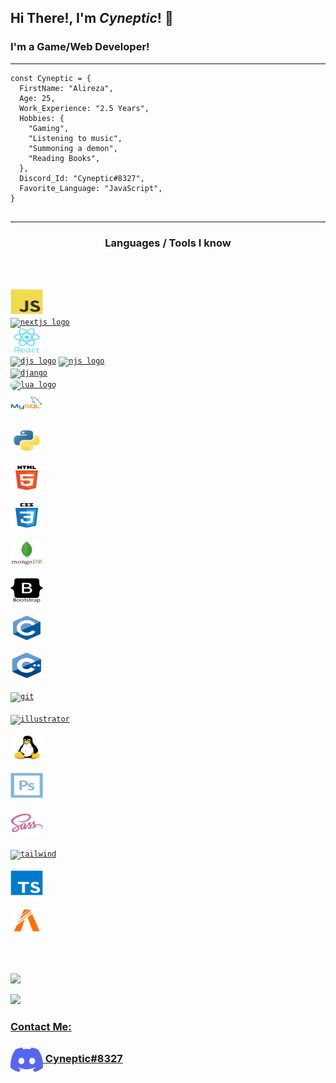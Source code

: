 ## Hi There!, I'm *Cyneptic*! :wave:
### I'm a Game/Web Developer!
---



<div align="center">



</div>
  
```
const Cyneptic = {
  FirstName: "Alireza",
  Age: 25,
  Work_Experience: "2.5 Years",
  Hobbies: {
    "Gaming",
    "Listening to music",
    "Summoning a demon",
    "Reading Books",
  },
  Discord_Id: "Cyneptic#8327",
  Favorite_Language: "JavaScript",
}
   
```


---
<div align="center">

### Languages / Tools I know

</div>
<br />
<div align="left">
   
   <code><a href="https://developer.mozilla.org/en-US/docs/Web/JavaScript" > <img src="https://raw.githubusercontent.com/devicons/devicon/master/icons/javascript/javascript-original.svg" alt="javascript" width="52" height="40"/> </a></code>
   <code><a href="https://nextjs.org/" ><img src="https://camo.githubusercontent.com/92ec9eb7eeab7db4f5919e3205918918c42e6772562afb4112a2909c1aaaa875/68747470733a2f2f6173736574732e76657263656c2e636f6d2f696d6167652f75706c6f61642f76313630373535343338352f7265706f7369746f726965732f6e6578742d6a732f6e6578742d6c6f676f2e706e67" height="40" width="52" alt="nextjs logo"></a></code>
   <code><a href="https://reactjs.org/" > <img src="https://raw.githubusercontent.com/devicons/devicon/master/icons/react/react-original-wordmark.svg" alt="react" width="52" height="40"/> </a></code>
   <code><a href="https://discord.js.org/"><img src="https://cdn.jsdelivr.net/gh/devicons/devicon/icons/discordjs/discordjs-original.svg" height="40" width="52" alt="djs logo"></a></code>
   <code><a href="https://nodejs.org/"><img src="https://cdn.jsdelivr.net/gh/devicons/devicon/icons/nodejs/nodejs-original-wordmark.svg" height="40" width="52" alt="njs logo"></a></code>
   <code><a href="https://www.djangoproject.com/" > <img src="https://cdn.worldvectorlogo.com/logos/django.svg" alt="django" width="52" height="40"/> </a></code>
   <code><a href="https://www.lua.org/"><img style="background-color:white; border-radius:90px" src="https://cdn.jsdelivr.net/gh/devicons/devicon/icons/lua/lua-original-wordmark.svg" height="40" width="52" alt="lua logo"></a></code>
   <code><a href="https://www.mysql.com/" > <img src="https://raw.githubusercontent.com/devicons/devicon/master/icons/mysql/mysql-original-wordmark.svg" alt="mysql" width="52" height="40"/> </a></code>
   <code><a href="https://www.python.org" > <img src="https://raw.githubusercontent.com/devicons/devicon/master/icons/python/python-original.svg" alt="python" width="52" height="40"/> </a></code>
   <code><a href="https://www.w3.org/html/" > <img src="https://raw.githubusercontent.com/devicons/devicon/master/icons/html5/html5-original-wordmark.svg" alt="html5" width="52" height="40"/> </a></code>
   <code><a href="https://www.w3schools.com/css/" > <img src="https://raw.githubusercontent.com/devicons/devicon/master/icons/css3/css3-original-wordmark.svg" alt="css3" width="52" height="40"/> </a></code>
   <code><a href="https://www.mongodb.com/" > <img src="https://raw.githubusercontent.com/devicons/devicon/master/icons/mongodb/mongodb-original-wordmark.svg" alt="mongodb" width="52" height="40"/> </a></code>
   <code><a href="https://getbootstrap.com" > <img src="https://raw.githubusercontent.com/devicons/devicon/master/icons/bootstrap/bootstrap-plain-wordmark.svg" alt="bootstrap" width="52" height="40"/> </a></code>
   <code><a href="https://www.cprogramming.com/" > <img src="https://raw.githubusercontent.com/devicons/devicon/master/icons/c/c-original.svg" alt="c" width="52" height="40"/> </a></code>
   <code><a href="https://www.w3schools.com/cpp/" > <img src="https://raw.githubusercontent.com/devicons/devicon/master/icons/cplusplus/cplusplus-original.svg" alt="cplusplus" width="52" height="40"/> </a></code>
   <code><a href="https://git-scm.com/" > <img src="https://www.vectorlogo.zone/logos/git-scm/git-scm-icon.svg" alt="git" width="52" height="40"/> </a></code>
   <code><a href="https://www.adobe.com/in/products/illustrator.html" > <img src="https://www.vectorlogo.zone/logos/adobe_illustrator/adobe_illustrator-icon.svg" alt="illustrator" width="52" height="40"/> </a></code>
   <code><a href="https://www.linux.org/" > <img src="https://raw.githubusercontent.com/devicons/devicon/master/icons/linux/linux-original.svg" alt="linux" width="52" height="40"/> </a></code>
   <code><a href="https://www.photoshop.com/en" > <img src="https://raw.githubusercontent.com/devicons/devicon/master/icons/photoshop/photoshop-line.svg" alt="photoshop" width="52" height="40"/> </a></code>
   <code><a href="https://sass-lang.com" > <img src="https://raw.githubusercontent.com/devicons/devicon/master/icons/sass/sass-original.svg" alt="sass" width="52" height="40"/> </a></code>
   <code><a href="https://tailwindcss.com/" > <img src="https://www.vectorlogo.zone/logos/tailwindcss/tailwindcss-icon.svg" alt="tailwind" width="52" height="40"/> </a></code>
   <code><a href="https://www.typescriptlang.org/" > <img src="https://raw.githubusercontent.com/devicons/devicon/master/icons/typescript/typescript-original.svg" alt="typescript" width="52" height="40"/> </a></code>
   <code><a href="https://fivem.net/"> <img src="./img/icons8-fivem-480.svg" width="52" height="40"></code>
   
</div>
<br />
<br />

![](https://komarev.com/ghpvc/?username=cyneptic&label=Profile%20views&color=0e75b6&style=flat)

<img src="https://github-readme-stats.vercel.app/api?username=cyneptic&include_all_commits=true&count_private=true&hide=stars&show_icons=true&theme=tokyonight&hide_title=true" width="550">

### Contact Me:
### [<img align="center" src="./img/Discord-Logo-Color.svg" width="52" height="40"> Cyneptic#8327](https://discordapp.com/users/329352402681593860/)


[website]: https://cyneptic.herokuapp.com/
